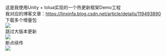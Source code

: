 这是我使用Unity + tolua实现的一个热更新框架Demo工程  
我对应的博客文章：https://linxinfa.blog.csdn.net/article/details/119493890  
下载多个增量包  
![](https://img-blog.csdnimg.cn/432dc12d06e043a3afee960827629643.gif)  
跳过大版本更新  
![](https://img-blog.csdnimg.cn/f1fce415ed91437bbf87c5eb2e1a99ea.gif)  
断点续传  
![](https://img-blog.csdnimg.cn/f52f0de5fa8f4415b975f477e6b54083.gif)
